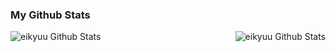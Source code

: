 ### My Github Stats</summary>

 <img align="left" alt="eikyuu Github Stats" src="https://github-readme-stats.vercel.app/api?username=eikyuu&show_icons=true&theme=radical" />
 <img align="right" alt="eikyuu Github Stats" src="https://github-readme-stats.vercel.app/api/top-langs/?username=eikyuu&show_icons=true&theme=radical" />



